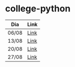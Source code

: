 # college-python

<table>
  <thead>
    <tr>
      <th>Dia</th>
      <th>Link</th>
    </tr>
  </thead>
  <tbody>
    <tr>
      <td>06/08</td>
      <td>
        <a href="https://github.com/luizfranzon/college-python/tree/main/aulas/01-dia06do8">
          Link
        </a>
      </td>
    </tr>
    <tr>
      <td>13/08</td>
      <td>
      <a href="https://github.com/luizfranzon/college-python/tree/main/aulas/02-dia13do8">
        Link
      </a>
      </td>
    </tr>
    <tr>
      <td>20/08</td>
      <td>
      <a href="https://github.com/luizfranzon/college-python/tree/main/aulas/03-dia20do8">
        Link
      </a>
      </td>
    </tr>
    <tr>
      <td>27/08</td>
      <td>
      <a href="https://github.com/luizfranzon/college-python/tree/main/aulas/04-dia27do8">
        Link
      </a>
      </td>
    </tr>
  </tbody>
</table>
